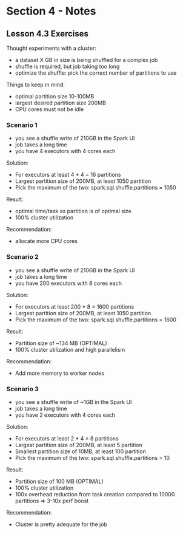 # Section 4 - Notes

## Lesson 4.3 Exercises

Thought experiments with a cluster:

- a dataset X GB in size is being shuffled for a complex job
- shuffle is required, but job taking too long
- optimize the shuffle: pick the correct number of partitions to use

Things to keep in mind:

- optimal partition size 10-100MB
- largest desired partition size 200MB
- CPU cores must not be idle

### Scenario 1

- you see a shuffle write of 210GB in the Spark UI
- job takes a long time
- you have 4 executors with 4 cores each

Solution:

- For executors at least 4 * 4 = 16 partitions
- Largest partition size of 200MB, at least 1050 partition
- Pick the maximum of the two: spark.sql.shuffle.partitions = 1050

Result:

- optimal time/task as partition is of optimal size
- 100% cluster utilization

Recommendation:

- allocate more CPU cores

### Scenario 2

- you see a shuffle write of 210GB in the Spark UI
- job takes a long time
- you have 200 executors with 8 cores each

Solution:

- For executors at least 200 * 8 = 1600 partitions
- Largest partition size of 200MB, at least 1050 partition
- Pick the maximum of the two: spark.sql.shuffle.partitions = 1600

Result:

- Partition size of ~134 MB (OPTIMAL)
- 100% cluster utilization and high parallelism

Recommendation:

- Add more memory to worker nodes

### Scenario 3

- you see a shuffle write of ~1GB in the Spark UI
- job takes a long time
- you have 2 executors with 4 cores each

Solution:

- For executors at least 2 * 4 = 8 partitions
- Largest partition size of 200MB, at least 5 partition
- Smallest partition size of 10MB, at least 100 partition
- Pick the maximum of the two: spark.sql.shuffle.partitions = 10

Result:

- Partition size of 100 MB (OPTIMAL)
- 100% cluster utilization
- 100x overhead reduction from task creation compared to 10000 partitions => 3-10x perf boost

Recommendation:

- Cluster is pretty adequate for the job
